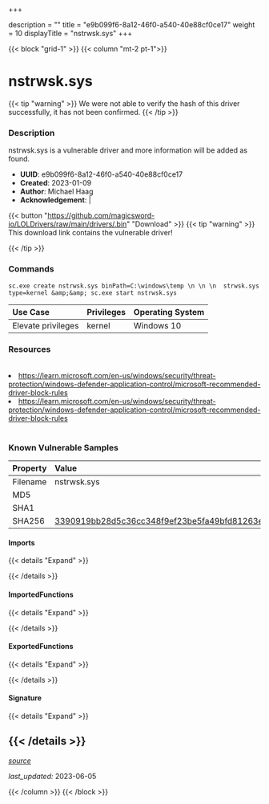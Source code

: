 +++

description = ""
title = "e9b099f6-8a12-46f0-a540-40e88cf0ce17"
weight = 10
displayTitle = "nstrwsk.sys"
+++


{{< block "grid-1" >}}
{{< column "mt-2 pt-1">}}


# nstrwsk.sys


{{< tip "warning" >}}
We were not able to verify the hash of this driver successfully, it has not been confirmed.
{{< /tip >}}


### Description

nstrwsk.sys is a vulnerable driver and more information will be added as found.
- **UUID**: e9b099f6-8a12-46f0-a540-40e88cf0ce17
- **Created**: 2023-01-09
- **Author**: Michael Haag
- **Acknowledgement**:  | [](https://twitter.com/)

{{< button "https://github.com/magicsword-io/LOLDrivers/raw/main/drivers/.bin" "Download" >}}
{{< tip "warning" >}}
This download link contains the vulnerable driver!

{{< /tip >}}

### Commands

```
sc.exe create nstrwsk.sys binPath=C:\windows\temp \n \n \n  strwsk.sys type=kernel &amp;&amp; sc.exe start nstrwsk.sys
```


| Use Case | Privileges | Operating System | 
|:---- | ---- | ---- |
| Elevate privileges | kernel | Windows 10 |




### Resources
<br>
<li><a href=" https://learn.microsoft.com/en-us/windows/security/threat-protection/windows-defender-application-control/microsoft-recommended-driver-block-rules"> https://learn.microsoft.com/en-us/windows/security/threat-protection/windows-defender-application-control/microsoft-recommended-driver-block-rules</a></li>
<li><a href="https://learn.microsoft.com/en-us/windows/security/threat-protection/windows-defender-application-control/microsoft-recommended-driver-block-rules">https://learn.microsoft.com/en-us/windows/security/threat-protection/windows-defender-application-control/microsoft-recommended-driver-block-rules</a></li>
<br>

### Known Vulnerable Samples

| Property           | Value |
|:-------------------|:------|
| Filename           | nstrwsk.sys |
| MD5                | [](https://www.virustotal.com/gui/file/) |
| SHA1               | [](https://www.virustotal.com/gui/file/) |
| SHA256             | [3390919bb28d5c36cc348f9ef23be5fa49bfd81263eb7740826e4437cbe904cd](https://www.virustotal.com/gui/file/3390919bb28d5c36cc348f9ef23be5fa49bfd81263eb7740826e4437cbe904cd) |


#### Imports
{{< details "Expand" >}}

{{< /details >}}
#### ImportedFunctions
{{< details "Expand" >}}

{{< /details >}}
#### ExportedFunctions
{{< details "Expand" >}}

{{< /details >}}

#### Signature
{{< details "Expand" >}}

{{< /details >}}
-----



[*source*](https://github.com/magicsword-io/LOLDrivers/tree/main/yaml/e9b099f6-8a12-46f0-a540-40e88cf0ce17.yaml)

*last_updated:* 2023-06-05








{{< /column >}}
{{< /block >}}
